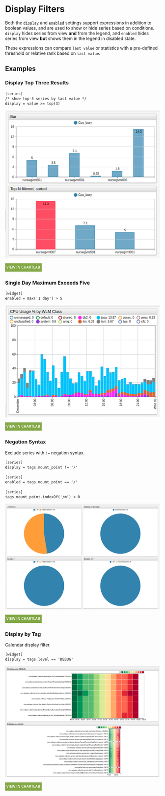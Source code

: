 # Display Filters

Both the [`display`](../widgets/shared/README.md#display) and [`enabled`](../widgets/shared/README.md#enabled) settings support expressions in addition to boolean values, and are used to show or hide series based on conditions. `display` hides series from view **and** from the legend, and `enabled` hides series from view **but** shows them in the legend in disabled state.

These expressions can compare `last value` or statistics with a pre-defined threshold or relative rank based on `last value`.

## Examples

### Display Top Three Results

```ls
[series]
/* show top-3 series by last value */
display = value >= top(3)
```

![](./images/display-filters-1.png)

[![](../images/button.png)](https://apps.axibase.com/chartlab/377091ff)

### Single Day Maximum Exceeds Five

```ls
[widget]
enabled = max('1 day') > 5
```

![](./images/display-filters-2.png)

[![](../images/button.png)](https://apps.axibase.com/chartlab/628bc794/1)

### Negation Syntax

Exclude series with `!=` negation syntax.

```ls
[series]
display = tags.mount_point != '/'

[series]
enabled = tags.mount_point == '/'

[series]
tags.mount_point.indexOf('/m') < 0
```

![](./images/display-filters3.png)

[![](../images/button.png)](https://apps.axibase.com/chartlab/7518a91f/6/)

### Display by Tag

Calendar display filter.

```ls
[widget]
display = tags.level == 'DEBUG'
```

![](./images/display-filters4.png)

[![](../images/button.png)](https://apps.axibase.com/chartlab/04f1ed7c/2/#)